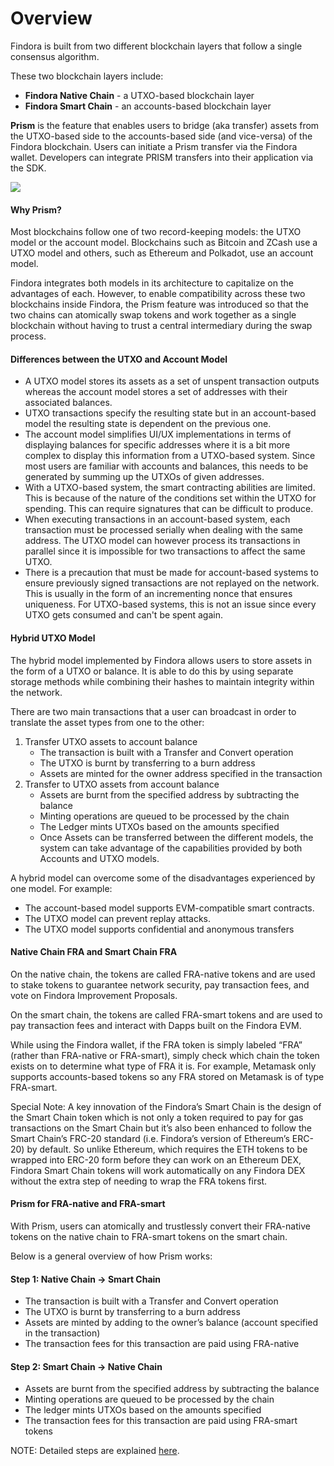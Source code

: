# Overview

Findora is built from two different blockchain layers that follow a single consensus algorithm.

These two blockchain layers include:

* **Findora Native Chain** - a UTXO-based blockchain layer
* **Findora Smart Chain** - an accounts-based blockchain layer

**Prism** is the feature that enables users to bridge (aka transfer) assets from the UTXO-based side to the accounts-based side (and vice-versa) of the Findora blockchain. Users can initiate a Prism transfer via the Findora wallet. Developers can integrate PRISM transfers into their application via the SDK.

![](https://wiki.findora.org/assets/images/Consensus-68d0557f2955c6f35366a76ce2a0e13f.jpg)

#### Why Prism?[​](https://wiki.findora.org/docs/modules/prism/Overview#why-prism) <a href="#why-prism" id="why-prism"></a>

Most blockchains follow one of two record-keeping models: the UTXO model or the account model. Blockchains such as Bitcoin and ZCash use a UTXO model and others, such as Ethereum and Polkadot, use an account model.

Findora integrates both models in its architecture to capitalize on the advantages of each. However, to enable compatibility across these two blockchains inside Findora, the Prism feature was introduced so that the two chains can atomically swap tokens and work together as a single blockchain without having to trust a central intermediary during the swap process.

#### Differences between the UTXO and Account Model[​](https://wiki.findora.org/docs/modules/prism/Overview#differences-between-the-utxo-and-account-model) <a href="#differences-between-the-utxo-and-account-model" id="differences-between-the-utxo-and-account-model"></a>

* A UTXO model stores its assets as a set of unspent transaction outputs whereas the account model stores a set of addresses with their associated balances.
* UTXO transactions specify the resulting state but in an account-based model the resulting state is dependent on the previous one.
* The account model simplifies UI/UX implementations in terms of displaying balances for specific addresses where it is a bit more complex to display this information from a UTXO-based system. Since most users are familiar with accounts and balances, this needs to be generated by summing up the UTXOs of given addresses.
* With a UTXO-based system, the smart contracting abilities are limited. This is because of the nature of the conditions set within the UTXO for spending. This can require signatures that can be difficult to produce.
* When executing transactions in an account-based system, each transaction must be processed serially when dealing with the same address. The UTXO model can however process its transactions in parallel since it is impossible for two transactions to affect the same UTXO.
* There is a precaution that must be made for account-based systems to ensure previously signed transactions are not replayed on the network. This is usually in the form of an incrementing nonce that ensures uniqueness. For UTXO-based systems, this is not an issue since every UTXO gets consumed and can't be spent again.

#### Hybrid UTXO Model[​](https://wiki.findora.org/docs/modules/prism/Overview#hybrid-utxo-model) <a href="#hybrid-utxo-model" id="hybrid-utxo-model"></a>

The hybrid model implemented by Findora allows users to store assets in the form of a UTXO or balance. It is able to do this by using separate storage methods while combining their hashes to maintain integrity within the network.

There are two main transactions that a user can broadcast in order to translate the asset types from one to the other:

1. Transfer UTXO assets to account balance
   * The transaction is built with a Transfer and Convert operation
   * The UTXO is burnt by transferring to a burn address
   * Assets are minted for the owner address specified in the transaction
2. Transfer to UTXO assets from account balance
   * Assets are burnt from the specified address by subtracting the balance
   * Minting operations are queued to be processed by the chain
   * The Ledger mints UTXOs based on the amounts specified
   * Once Assets can be transferred between the different models, the system can take advantage of the capabilities provided by both Accounts and UTXO models.

A hybrid model can overcome some of the disadvantages experienced by one model. For example:

* The account-based model supports EVM-compatible smart contracts.
* The UTXO model can prevent replay attacks.
* The UTXO model supports confidential and anonymous transfers

#### Native Chain FRA and Smart Chain FRA[​](https://wiki.findora.org/docs/modules/prism/Overview#native-chain-fra-and-smart-chain-fra) <a href="#native-chain-fra-and-smart-chain-fra" id="native-chain-fra-and-smart-chain-fra"></a>

On the native chain, the tokens are called FRA-native tokens and are used to stake tokens to guarantee network security, pay transaction fees, and vote on Findora Improvement Proposals.

On the smart chain, the tokens are called FRA-smart tokens and are used to pay transaction fees and interact with Dapps built on the Findora EVM.

While using the Findora wallet, if the FRA token is simply labeled “FRA” (rather than FRA-native or FRA-smart), simply check which chain the token exists on to determine what type of FRA it is. For example, Metamask only supports accounts-based tokens so any FRA stored on Metamask is of type FRA-smart.

Special Note: A key innovation of the Findora’s Smart Chain is the design of the Smart Chain token which is not only a token required to pay for gas transactions on the Smart Chain but it’s also been enhanced to follow the Smart Chain’s FRC-20 standard (i.e. Findora’s version of Ethereum’s ERC-20) by default. So unlike Ethereum, which requires the ETH tokens to be wrapped into ERC-20 form before they can work on an Ethereum DEX, Findora Smart Chain tokens will work automatically on any Findora DEX without the extra step of needing to wrap the FRA tokens first.

#### Prism for FRA-native and FRA-smart[​](https://wiki.findora.org/docs/modules/prism/Overview#prism-for-fra-native-and-fra-smart) <a href="#prism-for-fra-native-and-fra-smart" id="prism-for-fra-native-and-fra-smart"></a>

With Prism, users can atomically and trustlessly convert their FRA-native tokens on the native chain to FRA-smart tokens on the smart chain.

Below is a general overview of how Prism works:

#### Step 1: Native Chain -> Smart Chain[​](https://wiki.findora.org/docs/modules/prism/Overview#step-1-native-chain---smart-chain) <a href="#step-1-native-chain---smart-chain" id="step-1-native-chain---smart-chain"></a>

* The transaction is built with a Transfer and Convert operation
* The UTXO is burnt by transferring to a burn address
* Assets are minted by adding to the owner’s balance (account specified in the transaction)
* The transaction fees for this transaction are paid using FRA-native

#### Step 2: Smart Chain -> Native Chain[​](https://wiki.findora.org/docs/modules/prism/Overview#step-2-smart-chain---native-chain) <a href="#step-2-smart-chain---native-chain" id="step-2-smart-chain---native-chain"></a>

* Assets are burnt from the specified address by subtracting the balance
* Minting operations are queued to be processed by the chain
* The ledger mints UTXOs based on the amounts specified
* The transaction fees for this transaction are paid using FRA-smart tokens

NOTE: Detailed steps are explained [here](../general-users/use-wallet/findora-wallet/prism.md).
